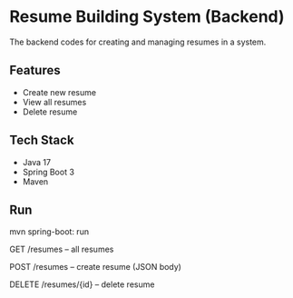 # Resume Building System (Backend)

The backend codes for creating and managing resumes in a system.

## Features
- Create new resume
- View all resumes
- Delete resume

## Tech Stack
- Java 17
- Spring Boot 3
- Maven

## Run
mvn spring-boot: run

GET /resumes – all resumes

POST /resumes – create resume (JSON body)

DELETE /resumes/{id} – delete resume
